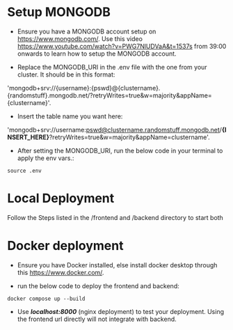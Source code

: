 # Setup MONGODB
- Ensure you have a MONGODB account setup on https://www.mongodb.com/. Use this video https://www.youtube.com/watch?v=PWG7NlUDVaA&t=1537s from 39:00 onwards to learn how to setup the MONGODB account.

- Replace the MONGODB_URI in the .env file with the one from your cluster. It should be in this format:

'mongodb+srv://{username}:{pswd}@{clustername}.{randomstuff}.mongodb.net/?retryWrites=true&w=majority&appName={clustername}'.

- Insert the table name you want here:

'mongodb+srv://username:pswd@clustername.randomstuff.mongodb.net/**{INSERT_HERE}**?retryWrites=true&w=majority&appName=clustername'.

- After setting the MONGODB_URI, run the below code in your terminal to apply the env vars.:
```
source .env
```

# Local Deployment
Follow the Steps listed in the /frontend and /backend directory to start both

# Docker deployment
- Ensure you have Docker installed, else install docker desktop through this https://www.docker.com/.

- run the below code to deploy the frontend and backend:
```
docker compose up --build
``` 

- Use ***localhost:8000*** (nginx deployment) to test your deployment. Using the frontend url directly will not integrate with backend.